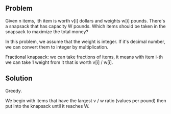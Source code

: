 ## Problem
Given n items, ith item is worth v[i] dollars and weights w[i]
pounds. There's a snapsack that has capacity W pounds. Which items
should be taken in the snapsack to maximize the total money?

In this problem, we assume that the weight is integer. If it's
decimal number, we can convert them to integer by multiplication.

Fractional knapsack: we can take fractions of items, it means with
item i-th we can take 1 weight from it that is worth v[i] / w[i].

## Solution

Greedy.

We begin with items that have the largest v / w ratio
(values per pound) then put into the knapsack until it reaches W.